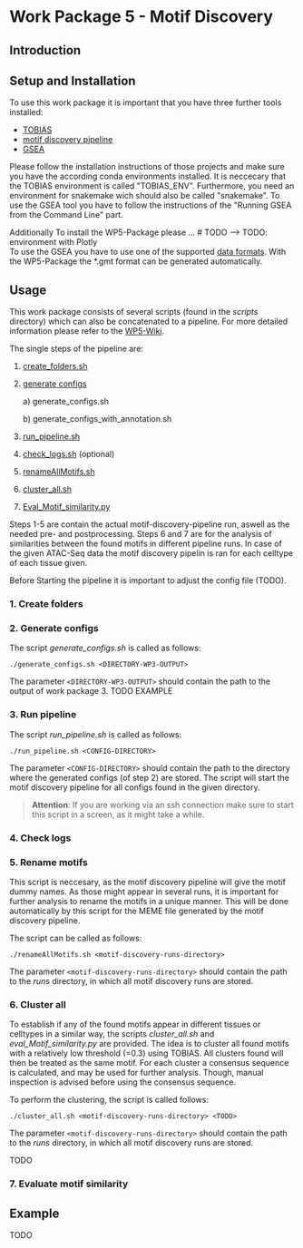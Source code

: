 # Work Package 5 - Motif Discovery

## Introduction

## Setup and Installation
To use this work package it is important that you have three further tools installed:
* [TOBIAS](https://github.com/loosolab/TOBIAS)
* [motif discovery pipeline](https://github.com/loosolab/motif-discovery-pipeline)
* [GSEA](https://www.gsea-msigdb.org/gsea/doc/GSEAUserGuideFrame.html)

Please follow the installation instructions of those projects and make sure you have the according conda environments installed. It is neccecary that the TOBIAS environment is called "TOBIAS_ENV". 
Furthermore, you need an environment for snakemake wich should also be called "snakemake". To use the GSEA tool you have to follow the instructions of the "Running GSEA from the Command Line" part.

Additionally 
To install the WP5-Package please ... # TODO
--> TODO: environment with Plotly <br>
To use the GSEA you have to use one of the supported [data formats](https://software.broadinstitute.org/cancer/software/gsea/wiki/index.php/Data_formats#GMT:_Gene_Matrix_Transposed_file_format_.28.2A.gmt.29). With the WP5-Package the *.gmt format can be generated automatically.


## Usage
This work package consists of several scripts (found in the *scripts* directory) which can also be concatenated to a pipeline. For more detailed information please refer to the [WP5-Wiki](https://github.com/loosolab/Datenanalyse-2021/wiki/WP5).

The single steps of the pipeline are:
1. [create_folders.sh](#1-create-folders)
2. [generate configs](#2-generate-configs)

    a) generate_configs.sh
        
    b) generate_configs_with_annotation.sh
    
3. [run_pipeline.sh](#3-run-pipeline)
4. [check_logs.sh](#4-check-logs) (optional)
5. [renameAllMotifs.sh](#5-rename-motifs)
6. [cluster_all.sh](#6-cluster-all)
7. [Eval_Motif_similarity.py](#7-evaluate-motif-similarity)

Steps 1-5 are contain the actual motif-discovery-pipeline run, aswell as the needed pre- and postprocessing.
Steps 6 and 7 are for the analysis of similarities between the found motifs in different pipeline runs. 
In case of the given ATAC-Seq data the motif discovery pipelin is ran for each celltype of each tissue given.

Before Starting the pipeline it is important to adjust the config file (TODO).


### 1. Create folders
### 2. Generate configs
The script *generate_configs.sh* is called as follows:

```
./generate_configs.sh <DIRECTORY-WP3-OUTPUT>
```
The parameter `<DIRECTORY-WP3-OUTPUT>` should contain the path to the output of work package 3. 
TODO EXAMPLE

### 3. Run pipeline
The script *run_pipeline.sh* is called as follows:

```
./run_pipeline.sh <CONFIG-DIRECTORY>
```
The parameter `<CONFIG-DIRECTORY>` should contain the path to the directory where the generated configs (of step 2) are stored.
The script will start the motif discovery pipeline for all configs found in the given directory. 
> **Attention**: If you are working via an ssh connection make sure to start this script in a screen, as it might take a while.

### 4. Check logs
### 5. Rename motifs
This script is neccesary, as the motif discovery pipeline will give the motif dummy names. 
As those might appear in several runs, it is important for further analysis to rename the motifs in a unique manner.
This will be done automatically by this script for the MEME file generated by the motif discovery pipeline.

The script can be called as follows:

```
./renameAllMotifs.sh <motif-discovery-runs-directory>
```
The parameter `<motif-discovery-runs-directory>` should contain the path to the *runs* directory,
in which all motif discovery runs are stored.

### 6. Cluster all
To establish if any of the found motifs appear in different tissues or celltypes in a similar way, the scripts *cluster_all.sh* and 
*eval_Motif_similarity.py* are provided. 
The idea is to cluster all found motifs with a relatively low threshold (=0.3) using TOBIAS. All clusters found will then be treated as the same motif.
For each cluster a consensus sequence is calculated, and may be used for further analysis. Though, manual inspection is advised before using the consensus sequence.

To perform the clustering, the script is called follows:
```
./cluster_all.sh <motif-discovery-runs-directory> <TODO> 
```
The parameter `<motif-discovery-runs-directory>` should contain the path to the *runs* directory,
in which all motif discovery runs are stored. 

TODO
### 7. Evaluate motif similarity

## Example
TODO
